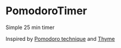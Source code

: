 # PomodoroTimer
Simple 25 min timer

Inspired by [Pomodoro technique](https://en.wikipedia.org/wiki/Pomodoro_Technique) and [Thyme](http://joaomoreno.github.io/thyme/)

